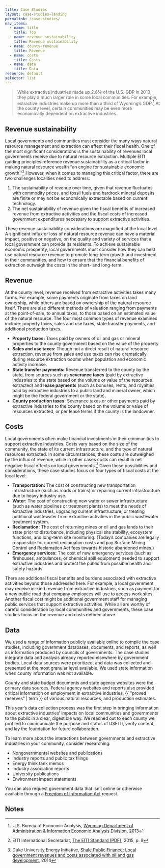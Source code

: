 ```yaml
---
title: Case Studies
layout: case-studies-landing
permalink: /case-studies/
nav_items:
  - name: title
    title: Top
  - name: revenue-sustainability
    title: Revenue sustainability
  - name: county-revenue
    title: Revenue
  - name: costs
    title: Costs
  - name: data
    title: Data
resource: default
selector: list
---
```


> While extractive industries made up 2.6% of the U.S. GDP in 2013, they play a much larger role in some local communities. For example, extractive industries make up more than a third of Wyoming’s GDP.[^1] At the county level, certain communities may be even more economically dependent on extractive industries.

## Revenue sustainability

Local governments and communities must consider the many ways natural resource management and extraction can affect their fiscal health. One of the most significant considerations is the sustainability of revenues local governments receive due to natural resource extraction. Multiple EITI guiding principles reference revenue sustainability as a critical factor in making natural resource wealth &ldquo;an engine for sustainable economic growth.&rdquo;[^2] However, when it comes to managing this critical factor, there are two challenges localities need to address:


1. The sustainability of revenue over time, given that revenue fluctuates with commodity prices, and fossil fuels and hardrock mineral deposits are finite or may not be economically extractable based on current technology.
2. The net sustainability of revenue given the fiscal benefits of increased revenue from extractive activities and the fiscal costs of increased government expenditures necessary to support extractive activities.

These revenue sustainability considerations are magnified at the local level. A significant influx or loss of natural resource revenue can have a material impact, positive or negative, on the quality and variety of services that a local government can provide its residents. To achieve sustainable economic prosperity, local governments must consider how they can best use natural resource revenue to promote long-term growth and investment in their communities, and how to ensure that the financial benefits of extraction outweigh the costs in the short- and long-term.

## Revenue

At the county level, revenue received from extractive activities takes many forms. For example, some payments originate from taxes on land ownership, while others are based on ownership of the natural resource itself. There are also different methods of valuation ranging from payments at the point-of-sale, to annual taxes, to those based on an estimated value of the natural resource. The four most common types of revenue examined include: property taxes, sales and use taxes, state transfer payments, and additional production taxes.

* **Property taxes:** Taxes paid by owners of oil and gas or mineral properties to the county government based on the value of the property.
* **Sales and use taxes:** Though not a direct result of natural resource extraction, revenue from sales and use taxes can rise dramatically during resource extraction booms when population and economic activity increase.
* **State transfer payments:** Revenue transferred to the county by the state, from sources such as **severance taxes** (paid by extractive industries to the state based on the volume or value of the resources extracted) and **lease payments** (such as bonuses, rents, and royalties, paid by extractive industries to a public land and mineral owner, which might be the federal government or the state).
* **County production taxes:** Severance taxes or other payments paid by extractive industries to the county based on the volume or value of resources extracted, or per lease terms if the county is the landowner.

## Costs

Local governments often make financial investments in their communities to support extractive industries. Costs vary based on the size of the community, the state of its current infrastructure, and the type of natural resources extracted. In some circumstances, these costs are outweighed by the influx of revenue, while in other cases costs can result in net negative fiscal effects on local governments.[^3] Given these possibilities and considerations, these case studies focus on four types of fiscal costs at the local level:

* **Transportation:** The cost of constructing new transportation infrastructure (such as roads or trains) or repairing current infrastructure due to heavy industry use.
* **Water:** The cost of constructing new water or sewer infrastructure (such as water pipelines or treatment plants) to meet the needs of extractive industries, upgrading current infrastructure, or treating additional wastewater from extractive activities in the public wastewater treatment system.
* **Reclamation:** The cost of returning mines or oil and gas lands to their state prior to disturbance, including physical site stability, ecosystem functions, and long-term site monitoring. (Today’s companies are legally responsible for current reclamation costs and pay Surface Mining Control and Reclamation Act fees towards historic abandoned mines.)
* **Emergency services:** The cost of new emergency services (such as firehouses, ambulances, or chemical spill equipment) needed to support extractive industries and protect the public from possible health and safety hazards.

There are additional fiscal benefits and burdens associated with extractive activities beyond those addressed here. For example, a local government may receive in-kind revenue from extractive industries, such as payment for a new public road that company employees will use to access work sites. Another fiscal cost might be additional government staff for managing public services that support extractive activities. While all are worthy of careful consideration by local communities and governments, these case studies focus on the revenue and costs defined above.

## Data

We used a range of information publicly available online to compile the case studies, including government databases, documents, and reports, as well as information produced by councils of governments. The case studies integrate data and analysis already reported elsewhere by government bodies. Local data sources were prioritized, and data was collected and presented at the most granular level available. We used state information when county information was not available.

County and state budget documents and state agency websites were the primary data sources. Federal agency websites and reports also provided critical information on employment in extractive industries, {{ "proved reserves" | term }} of various natural resources, and production estimates.

This year’s data collection process was the first step in bringing information about extractive industries’ impacts on local communities and governments to the public in a clear, digestible way. We reached out to each county we profiled to communicate the purpose and status of USEITI, verify content, and lay the foundation for future collaboration.

To learn more about the interactions between governments and extractive industries in your community, consider researching:

* Nongovernmental websites and publications
* Industry reports and public tax filings
* Energy think tank memos
* Industry association reports
* University publications
* Environment impact statements

You can also request government data that isn’t online or otherwise available through a <a href="http://www.foia.gov/how-to.html">Freedom of Information Act</a> request.

## Notes

[^1]: U.S. Bureau of Economic Analysis, [Wyoming Department of Administration &amp; Information Economic Analysis Division](http://eadiv.state.wy.us/i&e/WyoGDP97_13.htm), 2013
[^2]: EITI International Secretariat, [The EITI Standard (PDF)](https://eiti.org/files/English_EITI_STANDARD.pdf), 2015, p. 9
[^3]: Duke University Energy Initiative, [Shale Public Finance: Local government revenues and costs associated with oil and gas development](http://dukespace.lib.duke.edu/dspace/handle/10161/9216), 2014
